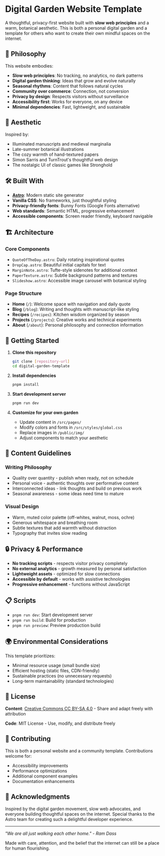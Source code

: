 # Digital Garden Website Template

A thoughtful, privacy-first website built with **slow web principles** and a warm, botanical aesthetic. This is both a personal digital garden and a template for others who want to create their own mindful spaces on the internet.

## 🌱 Philosophy

This website embodies:
- **Slow web principles**: No tracking, no analytics, no dark patterns
- **Digital garden thinking**: Ideas that grow and evolve naturally
- **Seasonal rhythms**: Content that follows natural cycles  
- **Community over commerce**: Connection, not conversion
- **Privacy by design**: Respects visitors without surveillance
- **Accessibility first**: Works for everyone, on any device
- **Minimal dependencies**: Fast, lightweight, and sustainable

## 🎨 Aesthetic

Inspired by:
- Illuminated manuscripts and medieval marginalia
- Late-summer botanical illustrations  
- The cozy warmth of hand-textured papers
- Simon Sarris and TurnTrout's thoughtful web design
- The nostalgic UI of classic games like Stronghold

## 🛠️ Built With

- **[Astro](https://astro.build)**: Modern static site generator
- **Vanilla CSS**: No frameworks, just thoughtful styling
- **Privacy-friendly fonts**: Bunny Fonts (Google Fonts alternative)
- **Web standards**: Semantic HTML, progressive enhancement
- **Accessible components**: Screen reader friendly, keyboard navigable

## 🏗️ Architecture

### Core Components

- `QuoteOfTheDay.astro`: Daily rotating inspirational quotes
- `DropCap.astro`: Beautiful initial capitals for text
- `MarginNote.astro`: Tufte-style sidenotes for additional context  
- `PaperTexture.astro`: Subtle background patterns and textures
- `Slideshow.astro`: Accessible image carousel with botanical styling

### Page Structure

- **Home** (`/`): Welcome space with navigation and daily quote
- **Blog** (`/blog`): Writing and thoughts with manuscript-like styling
- **Recipes** (`/recipes`): Kitchen wisdom organized by season
- **Projects** (`/projects`): Creative works and technical experiments
- **About** (`/about`): Personal philosophy and connection information

## 🚀 Getting Started

1. **Clone this repository**
   ```bash
   git clone [repository-url]
   cd digital-garden-template
   ```

2. **Install dependencies**
   ```bash
   pnpm install
   ```

3. **Start development server**
   ```bash
   pnpm run dev
   ```

4. **Customize for your own garden**
   - Update content in `/src/pages/`
   - Modify colors and fonts in `/src/styles/global.css`
   - Replace images in `/public/img/`
   - Adjust components to match your aesthetic

## 📝 Content Guidelines

### Writing Philosophy
- Quality over quantity - publish when ready, not on schedule
- Personal voice - authentic thoughts over performative content
- Interconnected ideas - link thoughts and build on previous work
- Seasonal awareness - some ideas need time to mature

### Visual Design
- Warm, muted color palette (off-whites, walnut, moss, ochre)
- Generous whitespace and breathing room
- Subtle textures that add warmth without distraction
- Typography that invites slow reading

## 🔒 Privacy & Performance

- **No tracking scripts** - respects visitor privacy completely
- **No external analytics** - growth measured by personal satisfaction
- **Lightweight assets** - optimized for slow connections
- **Accessible by default** - works with assistive technologies
- **Progressive enhancement** - functions without JavaScript

## 📋 Scripts

- `pnpm run dev`: Start development server
- `pnpm run build`: Build for production  
- `pnpm run preview`: Preview production build

## 🌍 Environmental Considerations

This template prioritizes:
- Minimal resource usage (small bundle size)
- Efficient hosting (static files, CDN-friendly)
- Sustainable practices (no unnecessary requests)
- Long-term maintainability (standard technologies)

## 📜 License

**Content**: [Creative Commons CC BY-SA 4.0](https://creativecommons.org/licenses/by-sa/4.0/) - Share and adapt freely with attribution

**Code**: MIT License - Use, modify, and distribute freely

## 🤝 Contributing

This is both a personal website and a community template. Contributions welcome for:
- Accessibility improvements
- Performance optimizations  
- Additional component examples
- Documentation enhancements

## 💝 Acknowledgments

Inspired by the digital garden movement, slow web advocates, and everyone building thoughtful spaces on the internet. Special thanks to the Astro team for creating such a delightful developer experience.

---

*"We are all just walking each other home." - Ram Dass*

Made with care, attention, and the belief that the internet can still be a place for human flourishing.
